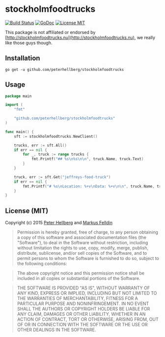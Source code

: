 # stockholmfoodtrucks

[![Build Status](https://travis-ci.org/peterhellberg/stockholmfoodtrucks.svg?branch=master)](https://travis-ci.org/peterhellberg/stockholmfoodtrucks)
[![GoDoc](https://img.shields.io/badge/godoc-reference-blue.svg?style=flat)](https://godoc.org/github.com/peterhellberg/stockholmfoodtrucks)
[![License MIT](https://img.shields.io/badge/license-MIT-lightgrey.svg?style=flat)](https://github.com/peterhellberg/stockholmfoodtrucks#license-mit)

This package is not affiliated or endorsed by [http://stockholmfoodtrucks.nu](http://stockholmfoodtrucks.nu), we really like those guys though.

## Installation

    go get -u github.com/peterhellberg/stockholmfoodtrucks

## Usage

```go
package main

import (
	"fmt"

	"github.com/peterhellberg/stockholmfoodtrucks"
)

func main() {
	sft := stockholmfoodtrucks.NewClient()

	trucks, err := sft.All()
	if err == nil {
		for _, truck := range trucks {
			fmt.Printf("## %s\n%s\n\n", truck.Name, truck.Text)
		}
	}

	truck, err := sft.Get("jeffreys-food-truck")
	if err == nil {
		fmt.Printf("# %s\nLocation: %+v\nData: %+v\n\n", truck.Name, truck.Location, truck)
	}
}
```

## License (MIT)

Copyright (c) 2015 [Peter Hellberg](http://c7.se/) and [Markus Felldin](http://felldin.net/)

> Permission is hereby granted, free of charge, to any person obtaining
> a copy of this software and associated documentation files (the
> "Software"), to deal in the Software without restriction, including
> without limitation the rights to use, copy, modify, merge, publish,
> distribute, sublicense, and/or sell copies of the Software, and to
> permit persons to whom the Software is furnished to do so, subject to
> the following conditions:

> The above copyright notice and this permission notice shall be
> included in all copies or substantial portions of the Software.

> THE SOFTWARE IS PROVIDED "AS IS", WITHOUT WARRANTY OF ANY KIND,
> EXPRESS OR IMPLIED, INCLUDING BUT NOT LIMITED TO THE WARRANTIES OF
> MERCHANTABILITY, FITNESS FOR A PARTICULAR PURPOSE AND
> NONINFRINGEMENT. IN NO EVENT SHALL THE AUTHORS OR COPYRIGHT HOLDERS BE
> LIABLE FOR ANY CLAIM, DAMAGES OR OTHER LIABILITY, WHETHER IN AN ACTION
> OF CONTRACT, TORT OR OTHERWISE, ARISING FROM, OUT OF OR IN CONNECTION
> WITH THE SOFTWARE OR THE USE OR OTHER DEALINGS IN THE SOFTWARE.
